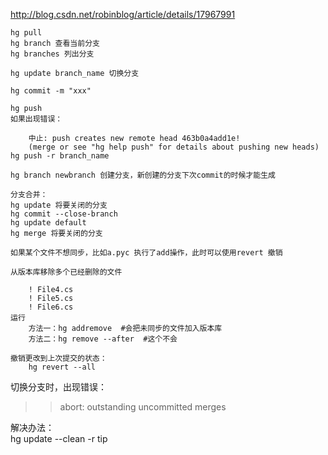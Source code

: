 http://blog.csdn.net/robinblog/article/details/17967991

    hg pull
    hg branch 查看当前分支
    hg branches 列出分支
    
    hg update branch_name 切换分支
    
    hg commit -m "xxx"
    
    hg push
    如果出现错误：  
    
        中止: push creates new remote head 463b0a4add1e!
        (merge or see "hg help push" for details about pushing new heads)
    hg push -r branch_name
    
    hg branch newbranch 创建分支，新创建的分支下次commit的时候才能生成
    
    分支合并：  
    hg update 将要关闭的分支
    hg commit --close-branch 
    hg update default
    hg merge 将要关闭的分支

    如果某个文件不想同步，比如a.pyc 执行了add操作，此时可以使用revert 撤销

    从版本库移除多个已经删除的文件
        
        ! File4.cs
        ! File5.cs
        ! File6.cs
    运行 
        方法一：hg addremove  #会把未同步的文件加入版本库
        方法二：hg remove --after  #这个不会

    撤销更改到上次提交的状态：  
        hg revert --all


切换分支时，出现错误：  
>>  abort: outstanding uncommitted merges

解决办法：  
    hg update --clean -r tip
